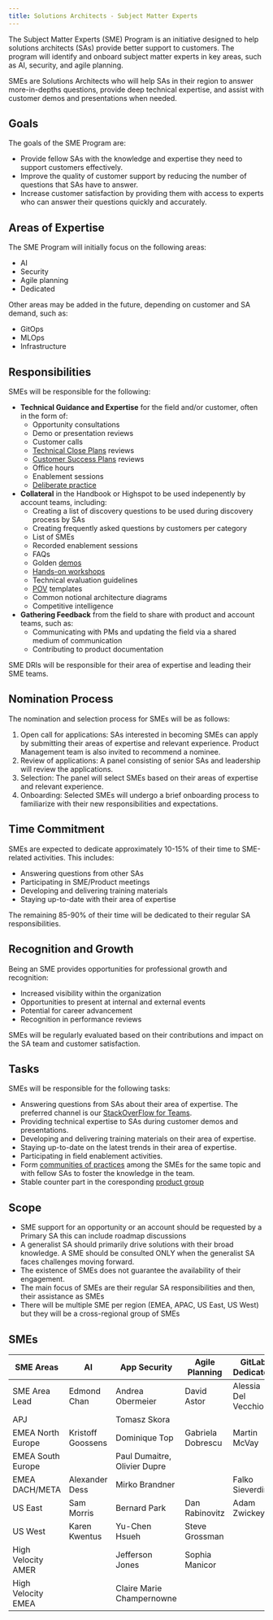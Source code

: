```yaml
---
title: Solutions Architects - Subject Matter Experts
---
```


The Subject Matter Experts (SME) Program is an initiative designed to help solutions architects (SAs) provide better support to customers. The program will identify and onboard subject matter experts in key areas, such as AI, security, and agile planning.

SMEs are Solutions Architects who will help SAs in their region to answer more-in-depths questions, provide deep technical expertise, and assist with customer demos and presentations when needed.

## Goals

The goals of the SME Program are:

- Provide fellow SAs with the knowledge and expertise they need to support customers effectively.
- Improve the quality of customer support by reducing the number of questions that SAs have to answer.
- Increase customer satisfaction by providing them with access to experts who can answer their questions quickly and accurately.

## Areas of Expertise

The SME Program will initially focus on the following areas:

- AI
- Security
- Agile planning
- Dedicated

Other areas may be added in the future, depending on customer and SA demand, such as:

- GitOps
- MLOps
- Infrastructure

## Responsibilities

SMEs will be responsible for the following:

- **Technical Guidance and Expertise** for the field and/or customer, often in the form of:
  - Opportunity consultations
  - Demo or presentation reviews
  - Customer calls
  - [Technical Close Plans](/handbook/solutions-architects/sa-practices/technical-close-plan/) reviews
  - [Customer Success Plans](/handbook/solutions-architects/sa-practices/customer-success-plan/) reviews
  - Office hours
  - Enablement sessions
  - [Deliberate practice](/handbook/solutions-architects/sa-practices/deliberate-practice/)
- **Collateral** in the Handbook or Highspot to be used indepenently by account teams, including:
  - Creating a list of discovery questions to be used during discovery process by SAs
  - Creating frequently asked questions by customers per category
  - List of SMEs
  - Recorded enablement sessions
  - FAQs
  - Golden [demos](/handbook/solutions-architects/demonstrations/)
  - [Hands-on workshops](/handbook/solutions-architects/tools-and-resources/workshop/)
  - Technical evaluation guidelines
  - [POV](/handbook/solutions-architects/tools-and-resources/pov/) templates
  - Common notional architecture diagrams
  - Competitive intelligence
- **Gathering Feedback** from the field to share with product and account teams, such as:
  - Communicating with PMs and updating the field via a shared medium of communication
  - Contributing to product documentation

SME DRIs will be responsible for their area of expertise and leading their SME teams.

## Nomination Process

The nomination and selection process for SMEs will be as follows:

1. Open call for applications: SAs interested in becoming SMEs can apply by submitting their areas of expertise and relevant experience. Product Management team is also invited to recommend a nominee.
1. Review of applications: A panel consisting of senior SAs and leadership will review the applications.
1. Selection: The panel will select SMEs based on their areas of expertise and relevant experience.
1. Onboarding: Selected SMEs will undergo a brief onboarding process to familiarize with their new responsibilities and expectations.

## Time Commitment

SMEs are expected to dedicate approximately 10-15% of their time to SME-related activities. This includes:

- Answering questions from other SAs
- Participating in SME/Product meetings
- Developing and delivering training materials
- Staying up-to-date with their area of expertise

The remaining 85-90% of their time will be dedicated to their regular SA responsibilities.

## Recognition and Growth

Being an SME provides opportunities for professional growth and recognition:

- Increased visibility within the organization
- Opportunities to present at internal and external events
- Potential for career advancement
- Recognition in performance reviews

SMEs will be regularly evaluated based on their contributions and impact on the SA team and customer satisfaction.

## Tasks

SMEs will be responsible for the following tasks:

- Answering questions from SAs about their area of expertise. The preferred channel is our [StackOverFlow for Teams](/handbook/solutions-architects/tools-and-resources/#stack-overflow-for-teams).
- Providing technical expertise to SAs during customer demos and presentations.
- Developing and delivering training materials on their area of expertise.
- Staying up-to-date on the latest trends in their area of expertise.
- Participating in field enablement activities.
- Form [communities of practices](/handbook/solutions-architects/sa-practices/communities-of-practice/) among the SMEs for the same topic and with fellow SAs to foster the knowledge in the team.
- Stable counter part in the coresponding [product group](/handbook/product/categories/#devops-stages)

## Scope

- SME support for an opportunity or an account should be requested by a Primary SA this can include roadmap discussions
- A generalist SA should primarily drive solutions with their broad knowledge. A SME should be consulted ONLY when the generalist SA faces challenges moving forward.
- The existence of SMEs does not guarantee the availability of their engagement.
- The main focus of SMEs are their regular SA responsibilities and then, their assistance as SMEs
- There will be multiple SME per region (EMEA, APAC, US East, US West) but they will be a cross-regional group of SMEs

## SMEs

| SME Areas | AI | App Security | Agile Planning | GitLab Dedicated |
| --- | --- | --- | --- | --- |
|SME Area Lead | Edmond Chan | Andrea Obermeier | David Astor | Alessia Del Vecchio |
| APJ | | Tomasz Skora | | |
| EMEA North Europe | Kristoff Goossens | Dominique Top | Gabriela Dobrescu | Martin McVay |
| EMEA South Europe | | Paul Dumaitre, Olivier Dupre | | |
| EMEA DACH/META | Alexander Dess | Mirko Brandner | | Falko Sieverding|
| US East | Sam Morris | Bernard Park | Dan Rabinovitz | Adam Zwickey |
| US West | Karen Kwentus | Yu-Chen Hsueh | Steve Grossman | |
| High Velocity AMER | | Jefferson Jones | Sophia Manicor | |
| High Velocity EMEA | | Claire Marie Champernowne | | |
